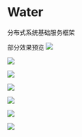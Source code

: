 # Water
分布式系统基础服务框架


部分效果预览
![](http://www.noear.org/water/11.png)

![](http://www.noear.org/water/21.png)

![](http://www.noear.org/water/31.png)

![](http://www.noear.org/water/36.png)

![](http://www.noear.org/water/51.png)

![](http://www.noear.org/water/52.png)

![](http://www.noear.org/water/53.png)
